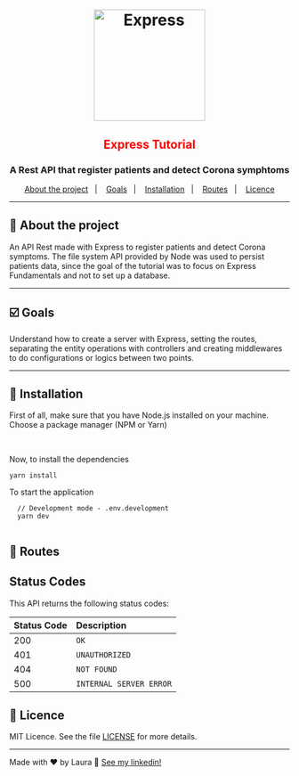 <h1 align="center">
  <img alt="Express" title="GoEat" src="https://expressjs.com/images/express-facebook-share.png" width="200px" />
</h1>

<h2 style="color:red" align="center"> Express Tutorial </h3>
<h3 align="center">
  A Rest API that register patients and detect Corona symphtoms
</h3>


<p align="center">
  <a href="#rocket-about-the-project">About the project</a>&nbsp;&nbsp;&nbsp;|&nbsp;&nbsp;&nbsp;
  <a href="#ballot_box_with_check-goals">Goals</a>&nbsp;&nbsp;&nbsp;|&nbsp;&nbsp;&nbsp;
  <a href="#checkered_flag-installation">Installation</a>&nbsp;&nbsp;&nbsp;|&nbsp;&nbsp;&nbsp;
  <a href="#incoming_envelope-routes">Routes</a>&nbsp;&nbsp;&nbsp;|&nbsp;&nbsp;&nbsp;
  <a href="#memo-licence">Licence</a>
</p>

<hr>

## :rocket: About the project
An API Rest made with Express to register patients and detect Corona symptoms. The file system API provided by Node was used to persist patients data, since the goal of the tutorial was to focus on Express Fundamentals and not to set up a database.

<hr>

## :ballot_box_with_check: Goals
Understand how to create a server with Express, setting the routes, separating the entity operations with controllers and creating middlewares to do configurations or logics between two points.

<hr>

## :checkered_flag: Installation 
First of all, make sure that you have Node.js installed on your machine.
Choose a package manager (NPM or Yarn)

<br>

Now, to install the dependencies

```
yarn install
```

To start the application 
```
  // Development mode - .env.development
  yarn dev 
  
```

## :incoming_envelope: Routes

## Status Codes

This API returns the following status codes:

| Status Code | Description |
| :--- | :--- |
| 200 | `OK` |
| 401 | `UNAUTHORIZED` |
| 404 | `NOT FOUND` |
| 500 | `INTERNAL SERVER ERROR` |

## :memo: Licence

MIT Licence. See the file [LICENSE](LICENSE.md) for more details.

---

Made with ♥ by Laura :wave: [See my linkedin!](https://www.linkedin.com/in/laurabeatris/)
